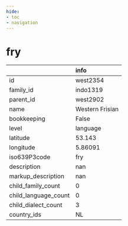 ```yaml
---
hide:
- toc
- navigation
---
```

# fry
|                      | info            |
|:---------------------|:----------------|
| id                   | west2354        |
| family_id            | indo1319        |
| parent_id            | west2902        |
| name                 | Western Frisian |
| bookkeeping          | False           |
| level                | language        |
| latitude             | 53.143          |
| longitude            | 5.86091         |
| iso639P3code         | fry             |
| description          | nan             |
| markup_description   | nan             |
| child_family_count   | 0               |
| child_language_count | 0               |
| child_dialect_count  | 3               |
| country_ids          | NL              |
